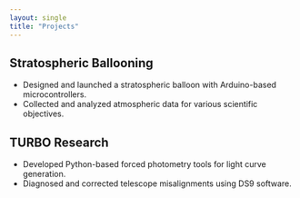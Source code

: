 ```yaml
---
layout: single
title: "Projects"
---
```

## Stratospheric Ballooning
- Designed and launched a stratospheric balloon with Arduino-based microcontrollers.
- Collected and analyzed atmospheric data for various scientific objectives.

## TURBO Research
- Developed Python-based forced photometry tools for light curve generation.
- Diagnosed and corrected telescope misalignments using DS9 software.

